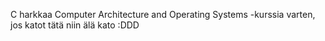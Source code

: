C harkkaa Computer Architecture and Operating Systems -kurssia varten, jos katot tätä niin älä kato :DDD
